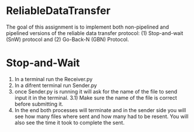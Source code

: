 # ReliableDataTransfer
The goal of this assignment is to implement both non-pipelined and pipelined versions of the reliable data transfer protocol: (1) Stop-and-wait (SnW) protocol and (2) Go-Back-N (GBN) Protocol.

# Stop-and-Wait
1) In a terminal run the Receiver.py 
2) In a difrent terminal run Sender.py
3) once Sender.py is running it will ask for the name of the file to send input it in the terminal.
    3.1) Make sure the name of the file is correct before submitting it. 
4) In the end both processes will terminate and in the sender side you will see how many files where sent and how many had to be resent. You will also see the time it took to complete the sent. 

